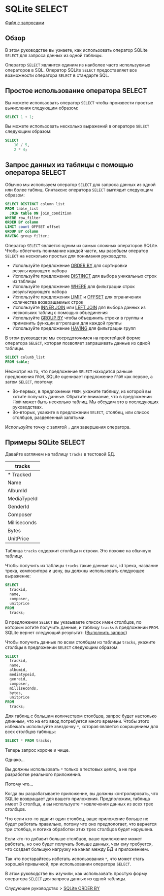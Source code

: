 # SQLite SELECT #######################

[Файл с запросами][querys]

[querys]: ./querys.sql

## Обзор ##############################

В этом руководстве вы узнаете, как использовать оператор SQLite `SELECT` для запроса данных из одной таблицы.

Оператор `SELECT` являнтся одиним из наиболее часто используемых операторов в SQL. Оператор SQLite `SELECT` предоставляет все возможности оператора `SELECT` в стандарте SQL.

## Простое использование оператора SELECT

Вы можете использовать оператор `SELECT` чтобы произвести простые вычисления следующим образом:

~~~ SQL ~~~~~~~~~~~~~~~~~~~~~~~~~~~~~~~
SELECT 1 + 1;
~~~~~~~~~~~~~~~~~~~~~~~~~~~~~~~~~~~~~~~

Вы можете использовать несколько выражений в операторе `SELECT` следующим образом:

~~~ SQL ~~~~~~~~~~~~~~~~~~~~~~~~~~~~~~~
SELECT
    10 / 5,
    2 * 4;
~~~~~~~~~~~~~~~~~~~~~~~~~~~~~~~~~~~~~~~

## Запрос данных из таблицы с помощью оператора SELECT

Обычно мы используем оператор `SELECT` для запроса данных из одной или более таблиц. Синтаксис оператора `SELECT` выглядит следующим образом:

~~~ SQL ~~~~~~~~~~~~~~~~~~~~~~~~~~~~~~~
SELECT DISTINCT column_list
FROM table_list
  JOIN table ON join_condition
WHERE row_filter
ORDER BY column
LIMIT count OFFSET offset
GROUP BY column
HAVING group_filter;
~~~~~~~~~~~~~~~~~~~~~~~~~~~~~~~~~~~~~~~

Оператор `SELECT` является одним из самых сложных операторов SQLite. Чтобы облегчить понимание каждой части, мы разобьем оператор `SELECT` на несколько простых для понимания руководств.

- Используйте предложение [ORDER BY][] для сортировки результирующего набора
- Используйте предложение [DISTINCT][] для выбора уникальных строк из таблицы
- Используйте предложение [WHERE][] для фильтрации строк результирующего набора
- Используйте предложения [LIMIT][] и [OFFSET][] для ограничения количества возвращаемых строк
- Используйте [INNER JOIN][] или [LEFT JOIN][] для выбора данных из нескольких таблиц с помощью объединения
- Используйте [GROUP BY][] чтобы объединить строки в группы и применить функции аггрегации для каждой группы
- Используйте предложение [HAVING][] для фильтрации групп

В этом руководстве мы сосредоточимся на простейшей форме оператора `SELECT`, которая позволяет запрашивать данные из одной таблицы.

~~~ SQL ~~~~~~~~~~~~~~~~~~~~~~~~~~~~~~~
SELECT columb_list
FROM table;
~~~~~~~~~~~~~~~~~~~~~~~~~~~~~~~~~~~~~~~

Несмотря на то, что предложение `SELECT` находится раньше предложения `FROM`, SQLite оценивает предложение `FROM` как первое, а затем `SELECT`, поэтому:

- Во-первых, в предложении `FROM`, укажите таблицу, из которой вы хотите получать данные. Обратите внимание, что в предложении `FROM` может быть несколько таблиц. Мы обсудим это в последующих руководствах.
- Во-вторых, укажите в предложении `SELECT`, столбец, или список столбцов, разделенный запятыми.

Используйте точку с запятой `;` для завершения оператора.

[ORDER BY]: https://www.sqlitetutorial.net/sqlite-order-by/
[DISTINCT]: https://www.sqlitetutorial.net/sqlite-select-distinct
[WHERE]: https://www.sqlitetutorial.net/sqlite-where/
[LIMIT]: https://www.sqlitetutorial.net/sqlite-limit/
[OFFSET]: https://www.sqlitetutorial.net/sqlite-limit/
[INNER JOIN]: https://www.sqlitetutorial.net/sqlite-inner-join/
[LEFT JOIN]: https://www.sqlitetutorial.net/sqlite-left-join/
[GROUP BY]: https://www.sqlitetutorial.net/sqlite-group-by/
[HAVING]: https://www.sqlitetutorial.net/sqlite-having/

## Примеры SQLite SELECT ##############

Давайте взглянем на таблицу `tracks` в тестовой БД.

|   tracks       |
|----------------|
| * Tracked      |
|   Name         |
|   AlbumId      |
|   MediaTypeId  |
|   GenderId     |
|   Composer     |
|   Milliseconds |
|   Bytes        |
|   UnitPrice    |

Таблица `tracks` содержит столбцы и строки. Это похоже на обычную таблицу.

Чтобы получить из таблицы `tracks` такие данные как, id трека, название трека, компоситора и цену, вы должны использовать следующее выражение:

~~~ SQL ~~~~~~~~~~~~~~~~~~~~~~~~~~~~~~~
SELECT
  trackid,
  name,
  composer,
  unitprice
FROM
  tracks;
~~~~~~~~~~~~~~~~~~~~~~~~~~~~~~~~~~~~~~~

В предложении `SELECT` вы указываете список имен столбцов, по которым хотите получить данные, и таблицу `tracks` в предложении `FROM`. SQLite вернет следующий результат: ([Выполнить запрос][querys])

Чтобы получить данные по всем столбцам из таблицы `tracks`, укажите столбцы в предложении `SELECT` следующим образом: 

~~~ SQL ~~~~~~~~~~~~~~~~~~~~~~~~~~~~~~~
SELECT
  trackid,
  name,
  albumid,
  mediatypeid,
  genreid,
  composer,
  milliseconds,
  bytes,
  unitprice
FROM
  tracks;
~~~~~~~~~~~~~~~~~~~~~~~~~~~~~~~~~~~~~~~

Для таблиц с большим количеством столбцов, запрос будет настолько длинным, что на его ввод потребуется много времени. Чтобы этого избежать используйте звездочку `*`, которая является сокращением для всех столбцов таблицы:

~~~ SQL ~~~~~~~~~~~~~~~~~~~~~~~~~~~~~~~
SELECT * FROM tracks;
~~~~~~~~~~~~~~~~~~~~~~~~~~~~~~~~~~~~~~~

Теперь запрос короче и чище.

Однако...

Вы должны использовать `*` только в тестовых целях, а не при разработке реального приложения.

Потому что...

Когда вы разрабатываете приложение, вы должны контролировать, что SQLite возвращает для вашего приложения. Предположим, таблица имеет 3 столбца, и вы используете `*` извлечения данных из всех трех столбцов.

Что если кто-то удалит один столбец, ваше приложение больше не будет работать правильно, потому что оно предпологает, что вернется три столбца, и логика обработки этих трех столбцов будет нарушена. 

Если кто-то добавит больше столбцов, ваше приложение может работать, но оно будет получать больше данных, чем ему требуется, что создает большую нагрузку на канал между БД и приложением.

Так что постарайтесь избегать использования `*`, что может стать хорошей привычкой, при использовании оператора `SELECT`.

В этом руководстве вы изучили, как использовать простую форму оператора `SELECT` для запроса данных из одной таблицы.

Слудующее руководство > [SQLite ORDER BY][next]

[next]: ../SQLiteOrderBy/translate.md